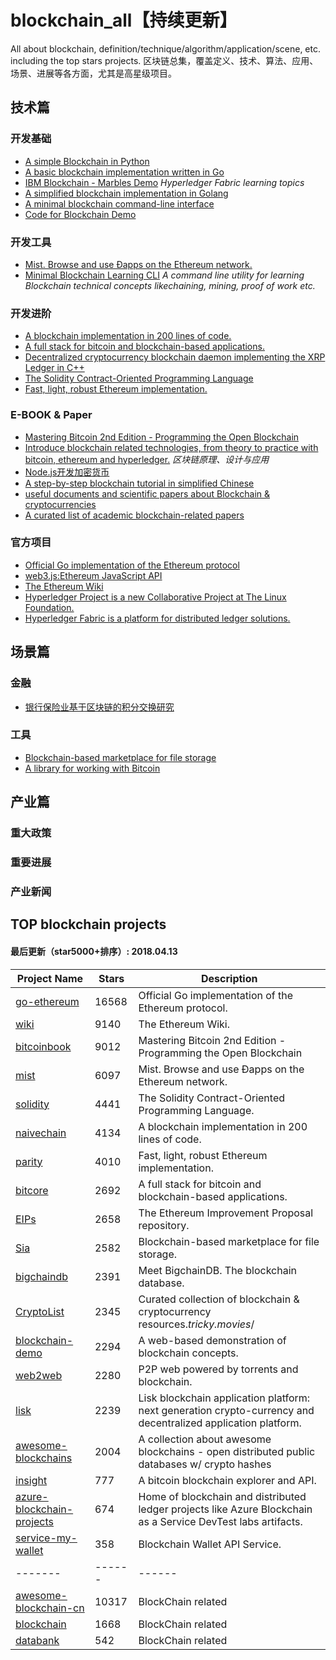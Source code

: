 # blockchain_all【持续更新】
All about blockchain, definition/technique/algorithm/application/scene, etc. including the top stars projects. 区块链总集，覆盖定义、技术、算法、应用、场景、进展等各方面，尤其是高星级项目。

## 技术篇
### 开发基础
* [A simple Blockchain in Python](https://github.com/dvf/blockchain)
* [A basic blockchain implementation written in Go](https://github.com/izqui/blockchain)
* [IBM Blockchain - Marbles Demo](https://github.com/IBM-Blockchain/marbles) *Hyperledger Fabric learning topics*
* [A simplified blockchain implementation in Golang](https://github.com/Jeiwan/blockchain_go)
* [A minimal blockchain command-line interface](https://github.com/seanjameshan/blockchain-cli)
* [Code for Blockchain Demo](https://github.com/seanjameshan/blockchain)

### 开发工具
* [Mist. Browse and use Ðapps on the Ethereum network.](https://github.com/ethereum/mist)
* [Minimal Blockchain Learning CLI](https://github.com/daxeel/blockshell) *A command line utility for learning Blockchain technical concepts likechaining, mining, proof of work etc.*

### 开发进阶
* [A blockchain implementation in 200 lines of code.](https://github.com/lhartikk/naivechain) 
* [A full stack for bitcoin and blockchain-based applications.](https://github.com/bitpay/bitcore)
* [Decentralized cryptocurrency blockchain daemon implementing the XRP Ledger in C++](https://github.com/ripple/rippled)
* [The Solidity Contract-Oriented Programming Language](https://github.com/ethereum/solidity)
* [Fast, light, robust Ethereum implementation. ](https://github.com/paritytech/parity)

### E-BOOK & Paper
* [Mastering Bitcoin 2nd Edition - Programming the Open Blockchain](https://github.com/bitcoinbook/bitcoinbook)
* [Introduce blockchain related technologies, from theory to practice with bitcoin, ethereum and hyperledger.](https://github.com/yeasy/blockchain_guide) *区块链原理、设计与应用*
* [Node.js开发加密货币](http://bitcoin-on-nodejs.ebookchain.org/)
* [A step-by-step blockchain tutorial in simplified Chinese](https://github.com/liuchengxu/blockchain-tutorial)
* [useful documents and scientific papers about Blockchain & cryptocurrencies](https://github.com/bellaj/Blockchain)
* [A curated list of academic blockchain-related papers](https://github.com/decrypto-org/blockchain-papers)

### 官方项目
* [Official Go implementation of the Ethereum protocol](https://github.com/ethereum/go-ethereum)
* [web3.js:Ethereum JavaScript API](https://github.com/ethereum/web3.js)
* [The Ethereum Wiki](https://github.com/ethereum/wiki)
* [Hyperledger Project is a new Collaborative Project at The Linux Foundation.](https://github.com/hyperledger/hyperledger)
* [Hyperledger Fabric is a platform for distributed ledger solutions.](https://github.com/hyperledger/fabric)


## 场景篇
### 金融
* [银行保险业基于区块链的积分交换研究](https://mp.weixin.qq.com/s/Hm7ZrvpQaCVb72Pyaly-Hg)

### 工具
* [Blockchain-based marketplace for file storage](https://github.com/NebulousLabs/Sia)
* [A library for working with Bitcoin](https://github.com/bitcoinj/bitcoinj)

## 产业篇
### 重大政策

### 重要进展

### 产业新闻

## TOP blockchain projects

#### 最后更新（star5000+排序）: 2018.04.13

| Project Name| Stars | Description |
| ------- | ------ | ------ |
| [go-ethereum](https://github.com/ethereum/go-ethereum) | 16568 | Official Go implementation of the Ethereum protocol.
| [wiki](https://github.com/ethereum/wiki) | 9140 | The Ethereum Wiki.
| [bitcoinbook](https://github.com/bitcoinbook/bitcoinbook) | 9012 | Mastering Bitcoin 2nd Edition - Programming the Open Blockchain
| [mist](https://github.com/ethereum/mist) | 6097 | Mist. Browse and use Ðapps on the Ethereum network.
| [solidity](https://github.com/ethereum/solidity) | 4441 | The Solidity Contract-Oriented Programming Language.
| [naivechain](https://github.com/lhartikk/naivechain) | 4134 | A blockchain implementation in 200 lines of code.
| [parity](https://github.com/paritytech/parity) | 4010 | Fast, light, robust Ethereum implementation.
| [bitcore](https://github.com/bitpay/bitcore) | 2692 | A full stack for bitcoin and blockchain-based applications.
| [EIPs](https://github.com/ethereum/EIPs) | 2658 | The Ethereum Improvement Proposal repository.
| [Sia](https://github.com/NebulousLabs/Sia) | 2582 | Blockchain-based marketplace for file storage.
| [bigchaindb](https://github.com/bigchaindb/bigchaindb) | 2391 | Meet BigchainDB. The blockchain database.
| [CryptoList](https://github.com/coinpride/CryptoList) | 2345 | Curated collection of blockchain & cryptocurrency resources.*tricky.movies*/
| [blockchain-demo](https://github.com/anders94/blockchain-demo) | 2294 | A web-based demonstration of blockchain concepts.
| [web2web](https://github.com/elendirx/web2web) | 2280 | P2P web powered by torrents and blockchain.
| [lisk](https://github.com/LiskHQ/lisk) | 2239 |  Lisk blockchain application platform: next generation crypto-currency and decentralized application platform.
| [awesome-blockchains](https://github.com/openblockchains/awesome-blockchains) | 2004 | A collection about awesome blockchains - open distributed public databases w/ crypto hashes
| [insight](https://github.com/bitpay/insight) | 777 | A bitcoin blockchain explorer and API.
| [azure-blockchain-projects](https://github.com/Azure/azure-blockchain-projects) | 674 | Home of blockchain and distributed ledger projects like Azure Blockchain as a Service DevTest labs artifacts.
| [service-my-wallet](https://github.com/blockchain/service-my-wallet-v3) | 358 | Blockchain Wallet API Service.
| ------- | ------ | ------ |
| [awesome-blockchain-cn](https://github.com/chaozh/awesome-blockchain-cn) | 10317 | BlockChain related
| [blockchain](https://github.com/LiuBoyu/blockchain) | 1668 | BlockChain related
| [databank](https://github.com/blockchain-university/databank) | 542 | BlockChain related

